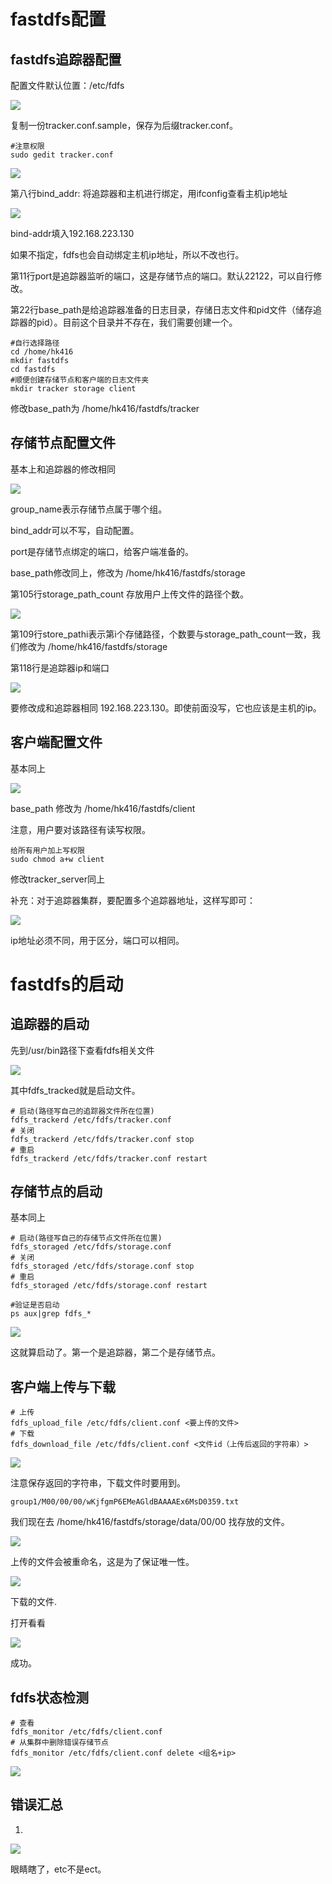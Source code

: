 # fastdfs配置

## fastdfs追踪器配置

配置文件默认位置：/etc/fdfs

![](D:\lenovo\Pictures\2023-02-25-21-30-52-image.png)

复制一份tracker.conf.sample，保存为后缀tracker.conf。

```
#注意权限
sudo gedit tracker.conf
```

![](D:\lenovo\Pictures\2023-02-25-13-56-27-image.png)

第八行bind_addr: 将追踪器和主机进行绑定，用ifconfig查看主机ip地址

![](D:\lenovo\Pictures\2023-02-25-13-58-20-image.png)

bind-addr填入192.168.223.130

如果不指定，fdfs也会自动绑定主机ip地址，所以不改也行。

第11行port是追踪器监听的端口，这是存储节点的端口。默认22122，可以自行修改。

第22行base_path是给追踪器准备的日志目录，存储日志文件和pid文件（储存追踪器的pid）。目前这个目录并不存在，我们需要创建一个。

```
#自行选择路径
cd /home/hk416
mkdir fastdfs
cd fastdfs
#顺便创建存储节点和客户端的日志文件夹
mkdir tracker storage client
```

修改base_path为   /home/hk416/fastdfs/tracker

## 存储节点配置文件

基本上和追踪器的修改相同

![](D:\lenovo\Pictures\2023-02-25-14-33-43-image.png)

group_name表示存储节点属于哪个组。

bind_addr可以不写，自动配置。

port是存储节点绑定的端口，给客户端准备的。

base_path修改同上，修改为  /home/hk416/fastdfs/storage

第105行storage_path_count  存放用户上传文件的路径个数。

![](D:\lenovo\Pictures\2023-02-25-14-42-16-image.png)

第109行store_pathi表示第i个存储路径，个数要与storage_path_count一致，我们修改为    /home/hk416/fastdfs/storage

第118行是追踪器ip和端口

![](D:\lenovo\Pictures\2023-02-25-14-44-06-image.png)

要修改成和追踪器相同 192.168.223.130。即使前面没写，它也应该是主机的ip。

## 客户端配置文件

基本同上

![](D:\lenovo\Pictures\2023-02-25-14-48-15-image.png)

base_path 修改为 /home/hk416/fastdfs/client

注意，用户要对该路径有读写权限。

```
给所有用户加上写权限
sudo chmod a+w client
```

修改tracker_server同上



补充：对于追踪器集群，要配置多个追踪器地址，这样写即可：

![](D:\lenovo\Pictures\2023-02-25-20-18-23-image.png)

ip地址必须不同，用于区分，端口可以相同。



# fastdfs的启动

## 追踪器的启动

先到/usr/bin路径下查看fdfs相关文件

![](D:\lenovo\Pictures\2023-02-25-20-23-58-image.png)

其中fdfs_tracked就是启动文件。

```
# 启动(路径写自己的追踪器文件所在位置)
fdfs_trackerd /etc/fdfs/tracker.conf
# 关闭
fdfs_trackerd /etc/fdfs/tracker.conf stop
# 重启
fdfs_trackerd /etc/fdfs/tracker.conf restart

```

## 存储节点的启动

基本同上

```
# 启动(路径写自己的存储节点文件所在位置)
fdfs_storaged /etc/fdfs/storage.conf
# 关闭
fdfs_storaged /etc/fdfs/storage.conf stop
# 重启
fdfs_storaged /etc/fdfs/storage.conf restart
```

```
#验证是否启动
ps aux|grep fdfs_*
```

![](D:\lenovo\Pictures\2023-02-25-21-37-09-image.png)

这就算启动了。第一个是追踪器，第二个是存储节点。

## 客户端上传与下载

```
# 上传
fdfs_upload_file /etc/fdfs/client.conf <要上传的文件>
# 下载
fdfs_download_file /etc/fdfs/client.conf <文件id（上传后返回的字符串）>
```

![](D:\lenovo\Pictures\2023-02-25-21-44-54-image.png)

注意保存返回的字符串，下载文件时要用到。

```
group1/M00/00/00/wKjfgmP6EMeAGldBAAAAEx6MsD0359.txt
```

我们现在去 /home/hk416/fastdfs/storage/data/00/00 找存放的文件。

![](D:\lenovo\Pictures\2023-02-25-21-49-21-image.png)

上传的文件会被重命名，这是为了保证唯一性。

![](D:\lenovo\Pictures\2023-02-25-21-56-35-image.png)

下载的文件.

打开看看

![](D:\lenovo\Pictures\2023-02-25-21-57-07-image.png)

成功。

## fdfs状态检测

```
# 查看
fdfs_monitor /etc/fdfs/client.conf
# 从集群中删除错误存储节点
fdfs_monitor /etc/fdfs/client.conf delete <组名+ip>
```

![](D:\lenovo\Pictures\2023-02-25-22-00-52-image.png)





## 错误汇总

1.

![](D:\lenovo\Pictures\2023-02-25-20-59-51-image.png)

眼睛瞎了，etc不是ect。
